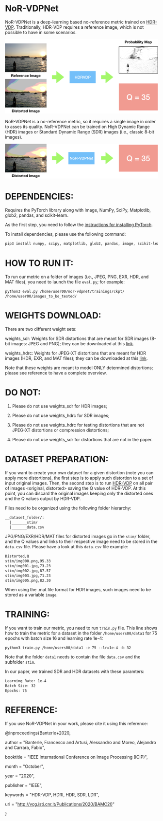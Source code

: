 NoR-VDPNet
==========
NoR-VDPNet is a deep-learning based no-reference metric trained on [HDR-VDP](http://hdrvdp.sourceforge.net/wiki/).
Traditionally, HDR-VDP requires a reference image, which is not possible to have in some scenarios.

![HDR-VDP](images/hdrvdp.png?raw=true "HDR-VDP")

NoR-VDPNet is a no-reference metric, so it requires a single image in order to asses its quality. NoR-VDPNet can be trained on High Dynamic Range (HDR) images or Standard Dynamic Range (SDR) images (i.e., classic 8-bit images).

![NoR-VDPNet](images/our.png?raw=true "NoR-VDPNet")


DEPENDENCIES:
==============

Requires the PyTorch library along with Image, NumPy, SciPy, Matplotlib, glob2, pandas, and scikit-learn.

As the first step, you need to follow the [instructions for installing PyTorch](http://pytorch.org/).

To install dependencies, please use the following command: 

```bash
pip3 install numpy, scipy, matplotlib, glob2, pandas, image, scikit-learn, opencv-python. 
```

HOW TO RUN IT:
==============
To run our metric on a folder of images (i.e., JPEG, PNG, EXR, HDR, and MAT files),
you need to launch the file ```eval.py```; for example:

```
python3 eval.py /home/user00/nor-vdpnet/trainings/ckpt/ /home/user00/images_to_be_tested/
```

WEIGHTS DOWNLOAD:
=================
There are two different weight sets:

weights_sdr: Weights for SDR distortions that are meant for SDR images (8-bit images: JPEG and PNG); they can be downloaded at this <a href="https://www.dropbox.com/s/kxbdz76spdoidpi/norvdpnet_sdr.pth?dl=0">link</a>.

weights_hdrc: Weights for JPEG-XT distortions that are meant for HDR images (HDR, EXR, and MAT files); they can be downloaded at this  <a href="https://www.dropbox.com/s/vd8em3yzxu0fm8r/norvdpnet_hdrc.pth?dl=0">link</a>.

Note that these weights are meant to model ONLY determined distortions; please see reference to have a complete overview.

DO NOT:
=======

1) Please do not use weights_sdr for HDR images;

2) Please do not use weights_hdrc for SDR images;

3) Please do not use weights_hdrc for testing distortions that are not JPEG-XT distortions or compression distortions;

4) Please do not use weights_sdr for distortions that are not in the paper.

DATASET PREPARATION:
====================
If you want to create your own dataset for a given distortion (note you can apply more distortions), 
the first step is to apply such distortion to a set of input original images. Then, the second step is to run
[HDR-VDP](http://hdrvdp.sourceforge.net/wiki/) on all pair of images <original, distorted> saving the Q value of HDR-VDP.
At this point, you can discard the original images keeping only the distorted ones and the Q values output by HDR-VDP.

Files need to be organized using the following folder hierarchy:

```
__dataset_folder/:
  |_______stim/
  |_______data.csv
```

JPG/PNG/EXR/HDR/MAT files for distorted images go in the ```stim/``` folder, and the Q values and links to their
respective image need to be stored in the ```data.csv``` file. Please have a look at this ```data.csv``` file example:

```
Distorted,Q
stim/img000.png,95.33
stim/img001.jpg,73.23
stim/img002.jpg,87.57
stim/img003.jpg,71.23
stim/img005.png,82.30
```

When using the .mat file format for HDR images, such images need to be stored as a variable ```image```.


TRAINING:
=========
If you want to train our metric, you need to run ```train.py``` file. This line shows how to
train the metric for a dataset in the folder ```/home/users00/data1``` for 75 epochs with batch size 16
and learning rate 1e-4:

```
python3 train.py /home/users00/data1 -e 75 --lr=1e-4 -b 32
```

Note that the folder ```data1``` needs to contain the file ```data.csv``` and the subfolder ```stim```.

In our paper, we trained SDR and HDR datasets with these paramters:

```
Learning Rate: 1e-4
Batch Size: 32
Epochs: 75
```

REFERENCE:
==========

If you use NoR-VDPNet in your work, please cite it using this reference:

@inproceedings{Banterle+2020,

author       = "Banterle, Francesco and Artusi, Alessandro and Moreo, Alejandro and Carrara, Fabio",

booktitle    = "IEEE International Conference on Image Processing (ICIP)",

month        = "October",

year         = "2020",

publisher    = "IEEE",

keywords     = "HDR-VDP, HDRI, HDR, SDR, LDR",

url          = "http://vcg.isti.cnr.it/Publications/2020/BAMC20"

}
 
